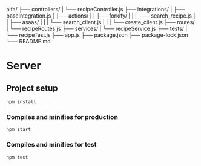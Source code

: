 alfa/
  ├── controllers/
  |     └── recipeController.js
  ├── integrations/
  |     ├── baseIntegration.js
  |     ├── actions/
  |     |     ├── forkify/
  |     |     |     └── search_recipe.js
  |     |     ├── asaas/
  |     |     |     └── search_client.js
  |     |     |     └── create_client.js
  ├── routes/
  |     └── recipeRoutes.js
  ├── services/
  |     └── recipeService.js
  ├── tests/
  |     └── recipeTest.js
  ├── app.js
  ├── package.json
  ├── package-lock.json
  └── README.md

# Server

## Project setup
```
npm install
```
### Compiles and minifies for production
```
npm start
```
### Compiles and minifies for test
```
npm test
```
